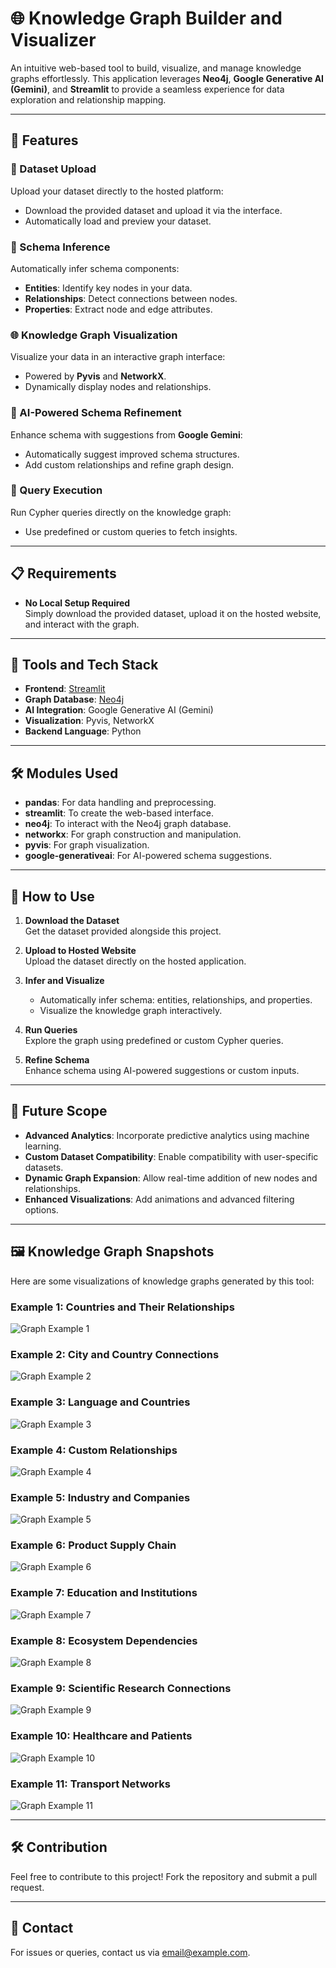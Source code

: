 # 🌐 Knowledge Graph Builder and Visualizer  

An intuitive web-based tool to build, visualize, and manage knowledge graphs effortlessly. This application leverages **Neo4j**, **Google Generative AI (Gemini)**, and **Streamlit** to provide a seamless experience for data exploration and relationship mapping.

---

## 🚀 Features  

### 📂 Dataset Upload  
Upload your dataset directly to the hosted platform:  
- Download the provided dataset and upload it via the interface.  
- Automatically load and preview your dataset.  

### 🧠 Schema Inference  
Automatically infer schema components:  
- **Entities**: Identify key nodes in your data.  
- **Relationships**: Detect connections between nodes.  
- **Properties**: Extract node and edge attributes.  

### 🌐 Knowledge Graph Visualization  
Visualize your data in an interactive graph interface:  
- Powered by **Pyvis** and **NetworkX**.  
- Dynamically display nodes and relationships.  

### 🤖 AI-Powered Schema Refinement  
Enhance schema with suggestions from **Google Gemini**:  
- Automatically suggest improved schema structures.  
- Add custom relationships and refine graph design.  

### 🔎 Query Execution  
Run Cypher queries directly on the knowledge graph:  
- Use predefined or custom queries to fetch insights.  

---

## 📋 Requirements  

- **No Local Setup Required**  
  Simply download the provided dataset, upload it on the hosted website, and interact with the graph.  

---

## 📁 Tools and Tech Stack  

- **Frontend**: [Streamlit](https://streamlit.io/)  
- **Graph Database**: [Neo4j](https://neo4j.com/)  
- **AI Integration**: Google Generative AI (Gemini)  
- **Visualization**: Pyvis, NetworkX  
- **Backend Language**: Python  

---

## 🛠️ Modules Used  

- **pandas**: For data handling and preprocessing.  
- **streamlit**: To create the web-based interface.  
- **neo4j**: To interact with the Neo4j graph database.  
- **networkx**: For graph construction and manipulation.  
- **pyvis**: For graph visualization.  
- **google-generativeai**: For AI-powered schema suggestions.  

---

## 🎯 How to Use  

1. **Download the Dataset**  
   Get the dataset provided alongside this project.  

2. **Upload to Hosted Website**  
   Upload the dataset directly on the hosted application.  

3. **Infer and Visualize**  
   - Automatically infer schema: entities, relationships, and properties.  
   - Visualize the knowledge graph interactively.  

4. **Run Queries**  
   Explore the graph using predefined or custom Cypher queries.  

5. **Refine Schema**  
   Enhance schema using AI-powered suggestions or custom inputs.  

---

## 🔮 Future Scope  

- **Advanced Analytics**: Incorporate predictive analytics using machine learning.  
- **Custom Dataset Compatibility**: Enable compatibility with user-specific datasets.  
- **Dynamic Graph Expansion**: Allow real-time addition of new nodes and relationships.  
- **Enhanced Visualizations**: Add animations and advanced filtering options.  

---

## 🖼️ Knowledge Graph Snapshots  

Here are some visualizations of knowledge graphs generated by this tool:  

### Example 1: **Countries and Their Relationships**  
![Graph Example 1](graph_example_1.png)  

### Example 2: **City and Country Connections**  
![Graph Example 2](graph_example_2.png)  

### Example 3: **Language and Countries**  
![Graph Example 3](graph_example_3.png)  

### Example 4: **Custom Relationships**  
![Graph Example 4](graph_example_4.png)  

### Example 5: **Industry and Companies**  
![Graph Example 5](graph_example_5.png)  

### Example 6: **Product Supply Chain**  
![Graph Example 6](graph_example_6.png)  

### Example 7: **Education and Institutions**  
![Graph Example 7](graph_example_7.png)  

### Example 8: **Ecosystem Dependencies**  
![Graph Example 8](graph_example_8.png)  

### Example 9: **Scientific Research Connections**  
![Graph Example 9](graph_example_9.png)  

### Example 10: **Healthcare and Patients**  
![Graph Example 10](graph_example_10.png)  

### Example 11: **Transport Networks**  
![Graph Example 11](graph_example_11.png)  

---

## 🛠️ Contribution  

Feel free to contribute to this project! Fork the repository and submit a pull request.  

---

## 💬 Contact  

For issues or queries, contact us via [email@example.com](mailto:email@example.com).  
